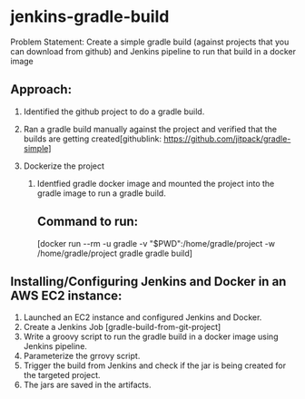 # jenkins-gradle-build


Problem Statement: Create a simple gradle build (against projects that you can download from github) and Jenkins pipeline to run that build in a docker image


Approach: 
--------------------------------------------------------------------
1. Identified the github project to do a gradle build.
2. Ran a gradle build manually against the project and verified that the builds are getting created[githublink: https://github.com/jitpack/gradle-simple]
3. Dockerize the project
    
    1. Identfied gradle docker image and mounted the project into the gradle image to run a gradle build.

        Command to run:
        ---------------
        [docker run --rm -u gradle -v "$PWD":/home/gradle/project -w /home/gradle/project gradle gradle build]



Installing/Configuring Jenkins and Docker in an AWS EC2 instance:
---------------------------------------------------------------------
1. Launched an EC2 instance and configured Jenkins and Docker. 
2. Create a Jenkins Job [gradle-build-from-git-project]
3. Write a groovy script to run the gradle build in a docker image using Jenkins pipeline. 
4. Parameterize the grrovy script. 
5. Trigger the build from Jenkins and check if the jar is being created for the targeted project. 
6. The jars are saved in the artifacts. 